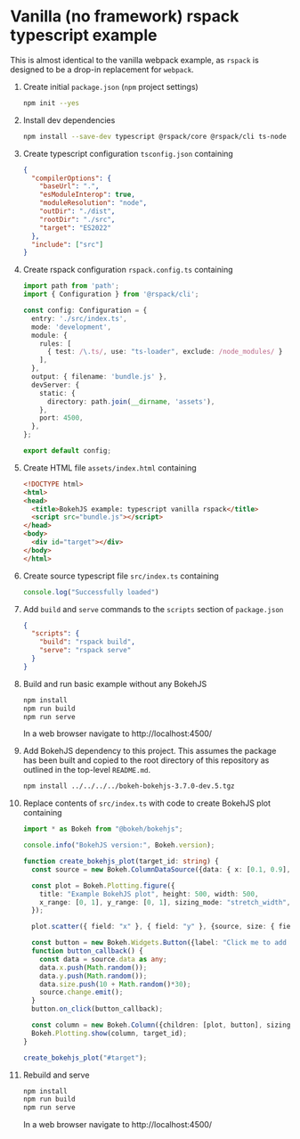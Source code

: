 # Vanilla (no framework) rspack typescript example

This is almost identical to the vanilla webpack example, as `rspack` is designed to be a drop-in replacement for `webpack`.

1. Create initial `package.json` (`npm` project settings)

    ```bash
    npm init --yes
    ```

2. Install dev dependencies

    ```bash
    npm install --save-dev typescript @rspack/core @rspack/cli ts-node ts-loader
    ```

3. Create typescript configuration `tsconfig.json` containing

    ```json
    {
      "compilerOptions": {
        "baseUrl": ".",
        "esModuleInterop": true,
        "moduleResolution": "node",
        "outDir": "./dist",
        "rootDir": "./src",
        "target": "ES2022"
      },
      "include": ["src"]
    }
    ```

4. Create rspack configuration `rspack.config.ts` containing

    ```typescript
    import path from 'path';
    import { Configuration } from '@rspack/cli';

    const config: Configuration = {
      entry: './src/index.ts',
      mode: 'development',
      module: {
        rules: [
          { test: /\.ts/, use: "ts-loader", exclude: /node_modules/ }
        ],
      },
      output: { filename: 'bundle.js' },
      devServer: {
        static: {
          directory: path.join(__dirname, 'assets'),
        },
        port: 4500,
      },
    };

    export default config;
    ```

5. Create HTML file `assets/index.html` containing

    ```html
    <!DOCTYPE html>
    <html>
    <head>
      <title>BokehJS example: typescript vanilla rspack</title>
      <script src="bundle.js"></script>
    </head>
    <body>
      <div id="target"></div>
    </body>
    </html>
    ```

6. Create source typescript file `src/index.ts` containing

    ```typescript
    console.log("Successfully loaded")
    ```

7. Add `build` and `serve` commands to the `scripts` section of `package.json`

    ```json
    {
      "scripts": {
        "build": "rspack build",
        "serve": "rspack serve"
      }
    }
    ```

8. Build and run basic example without any BokehJS

    ```bash
    npm install
    npm run build
    npm run serve
    ```

    In a web browser navigate to http://localhost:4500/

9. Add BokehJS dependency to this project. This assumes the package has been built and copied to the root directory of this repository as outlined in the top-level `README.md`.

    ```bash
    npm install ../../../../bokeh-bokehjs-3.7.0-dev.5.tgz
    ```

10. Replace contents of `src/index.ts` with code to create BokehJS plot containing

    ```typescript
    import * as Bokeh from "@bokeh/bokehjs";

    console.info("BokehJS version:", Bokeh.version);

    function create_bokehjs_plot(target_id: string) {
      const source = new Bokeh.ColumnDataSource({data: { x: [0.1, 0.9], y: [0.1, 0.9], size: [40, 10] }});

      const plot = Bokeh.Plotting.figure({
        title: "Example BokehJS plot", height: 500, width: 500,
        x_range: [0, 1], y_range: [0, 1], sizing_mode: "stretch_width",
      });

      plot.scatter({ field: "x" }, { field: "y" }, {source, size: { field: "size" }});

      const button = new Bokeh.Widgets.Button({label: "Click me to add a point", button_type: "primary"});
      function button_callback() {
        const data = source.data as any;
        data.x.push(Math.random());
        data.y.push(Math.random());
        data.size.push(10 + Math.random()*30);
        source.change.emit();
      }
      button.on_click(button_callback);

      const column = new Bokeh.Column({children: [plot, button], sizing_mode: "stretch_width"});
      Bokeh.Plotting.show(column, target_id);
    }

    create_bokehjs_plot("#target");
    ```

11. Rebuild and serve

    ```bash
    npm install
    npm run build
    npm run serve
    ```

    In a web browser navigate to http://localhost:4500/
